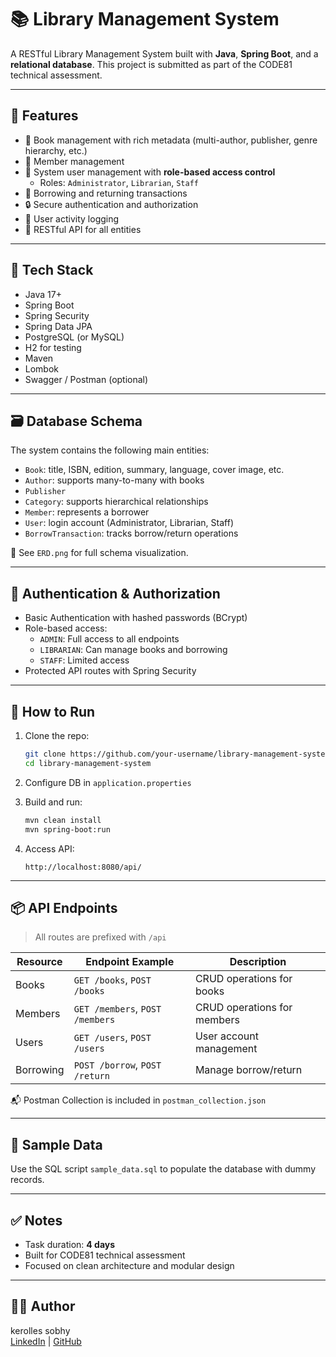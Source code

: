 
# 📚 Library Management System

A RESTful Library Management System built with **Java**, **Spring Boot**, and a **relational database**. This project is submitted as part of the CODE81 technical assessment.

---

## 📌 Features

- 📖 Book management with rich metadata (multi-author, publisher, genre hierarchy, etc.)
- 👥 Member management
- 🔐 System user management with **role-based access control**
  - Roles: `Administrator`, `Librarian`, `Staff`
- 🔄 Borrowing and returning transactions
- 🔒 Secure authentication and authorization
- 🧾 User activity logging
- 🧰 RESTful API for all entities

---

## 🧱 Tech Stack

- Java 17+
- Spring Boot
- Spring Security
- Spring Data JPA
- PostgreSQL (or MySQL)
- H2 for testing
- Maven
- Lombok
- Swagger / Postman (optional)

---

## 🗃️ Database Schema

The system contains the following main entities:

- `Book`: title, ISBN, edition, summary, language, cover image, etc.
- `Author`: supports many-to-many with books
- `Publisher`
- `Category`: supports hierarchical relationships
- `Member`: represents a borrower
- `User`: login account (Administrator, Librarian, Staff)
- `BorrowTransaction`: tracks borrow/return operations

📎 See `ERD.png` for full schema visualization.

---

## 🔐 Authentication & Authorization

- Basic Authentication with hashed passwords (BCrypt)
- Role-based access:
  - `ADMIN`: Full access to all endpoints
  - `LIBRARIAN`: Can manage books and borrowing
  - `STAFF`: Limited access
- Protected API routes with Spring Security

---

## 🚀 How to Run

1. Clone the repo:
   ```bash
   git clone https://github.com/your-username/library-management-system.git
   cd library-management-system
   ```

2. Configure DB in `application.properties`

3. Build and run:
   ```bash
   mvn clean install
   mvn spring-boot:run
   ```

4. Access API:
   ```
   http://localhost:8080/api/
   ```

---

## 📦 API Endpoints

> All routes are prefixed with `/api`

| Resource       | Endpoint Example                   | Description                  |
|----------------|------------------------------------|------------------------------|
| Books          | `GET /books`, `POST /books`        | CRUD operations for books    |
| Members        | `GET /members`, `POST /members`    | CRUD operations for members  |
| Users          | `GET /users`, `POST /users`        | User account management      |
| Borrowing      | `POST /borrow`, `POST /return`     | Manage borrow/return         |

📬 Postman Collection is included in `postman_collection.json`

---

## 🧪 Sample Data

Use the SQL script `sample_data.sql` to populate the database with dummy records.

---

## ✅ Notes

- Task duration: **4 days**
- Built for CODE81 technical assessment
- Focused on clean architecture and modular design

---

## 👨‍💻 Author

kerolles sobhy  
[LinkedIn](#) | [GitHub](#)
